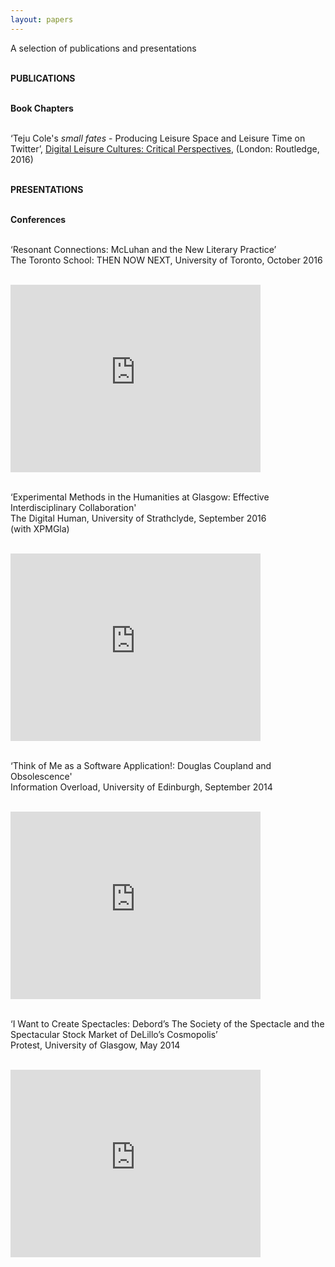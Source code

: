 ```yaml
---
layout: papers
---
```

A selection of publications and presentations   
<br>

**PUBLICATIONS**   
<br>

**Book Chapters**  
<br>

‘Teju Cole's *small fates* - Producing Leisure Space and Leisure Time on Twitter’, <a href="https://www.routledge.com/Digital-Leisure-Cultures-Critical-Perspectives/Carnicelli-McGillivray-McPherson/p/book/9781138955073">Digital Leisure Cultures: Critical Perspectives</a>, (London: Routledge, 2016)     
<br>

**PRESENTATIONS**   
<br>

**Conferences**   
<br>

‘Resonant Connections: McLuhan and the New Literary Practice’
<br>The Toronto School: THEN NOW NEXT, University of Toronto, October 2016   
<br>    
<iframe src="https://docs.google.com/presentation/d/12ebTUQqkVxcKlrtq5Zd5Z5G6OOGwfitWmlVjmEQ8uOc/embed?start=false&loop=false&delayms=3000" frameborder="0" width="400" height="300" allowfullscreen="true" mozallowfullscreen="true" webkitallowfullscreen="true"></iframe>
<br>
<br>

‘Experimental Methods in the Humanities at Glasgow: Effective Interdisciplinary Collaboration'
<br>The Digital Human, University of Strathclyde, September 2016
<br>(with XPMGla)   
<br>  
<iframe src="https://docs.google.com/presentation/d/1G19F3-VVEDw8Mkjgp-n-Hv-9FqBZ9JwKxivYFJSfTIU/embed?start=false&loop=false&delayms=3000" frameborder="0" width="400" height="300" allowfullscreen="true" mozallowfullscreen="true" webkitallowfullscreen="true"></iframe>
<br>
<br>

‘Think of Me as a Software Application!: Douglas Coupland and Obsolescence'
<br>Information Overload, University of Edinburgh, September 2014   
<br>
<iframe src="https://docs.google.com/presentation/d/1zPQLwLgCURcje9vE2GtrArs5wFRhjYxsBJP9RaMLM2U/embed?start=false&loop=false&delayms=3000" frameborder="0" width="400" height="300" allowfullscreen="true" mozallowfullscreen="true" webkitallowfullscreen="true"></iframe>   
<br>
<br>

‘I Want to Create Spectacles: Debord’s The Society of the Spectacle and the Spectacular Stock Market of DeLillo’s Cosmopolis’
<br>Protest, University of Glasgow, May 2014   
<br>
<iframe src="https://docs.google.com/presentation/d/1udTgiJ3Cpp55t_zReDPNE9Lna4fhNaRkaQC61nySyuk/embed?start=false&loop=false&delayms=3000" frameborder="0" width="400" height="300" allowfullscreen="true" mozallowfullscreen="true" webkitallowfullscreen="true"></iframe>    
<br>
<br>
